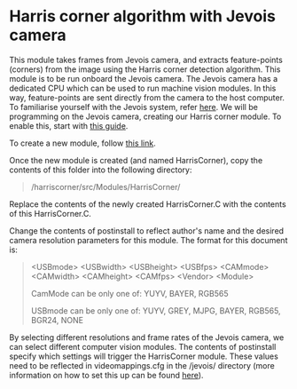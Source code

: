 # Harris corner algorithm with Jevois camera
This module takes frames from Jevois camera, and extracts feature-points (corners) from the image using the Harris corner detection algorithm. This module is to be run onboard the Jevois camera. The Jevois camera has a dedicated CPU which can be used to run machine vision modules. In this way, feature-points are sent directly from the camera to the host computer. To familiarise yourself with the Jevois system, refer [here](http://jevois.org/doc/UserStartLinux.html). We will be programming on the Jevois camera, creating our Harris corner module. To enable this, start with [this guide](http://jevois.org/doc/Programmer.html).

To create a new module, follow [this link](http://jevois.org/doc/ProgrammerSDK.html).

Once the new module is created (and named HarrisCorner), copy the contents of this folder into the following directory:
> /harriscorner/src/Modules/HarrisCorner/

Replace the contents of the newly created HarrisCorner.C with the contents of this HarrisCorner.C.

Change the contents of postinstall to reflect author's name and the desired camera resolution parameters for this module. The format for this document is:

> \<USBmode\> \<USBwidth\> \<USBheight\> \<USBfps\> \<CAMmode\> \<CAMwidth\> \<CAMheight\> \<CAMfps\> \<Vendor\> \<Module\>
>
> CamMode can be only one of: YUYV, BAYER, RGB565
>
> USBmode can be only one of: YUYV, GREY, MJPG, BAYER, RGB565, BGR24, NONE

By selecting different resolutions and frame rates of the Jevois camera, we can select different computer vision modules. The contents of postinstall specify which settings will trigger the HarrisCorner module. These values need to be reflected in videomappings.cfg in the /jevois/ directory (more information on how to set this up can be found [here](http://jevois.org/doc/VideoMapping.html)).

